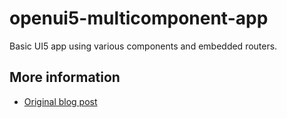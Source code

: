 # openui5-multicomponent-app

Basic UI5 app using various components and embedded routers.

## More information

- [Original blog post](http://127.0.0.1)
